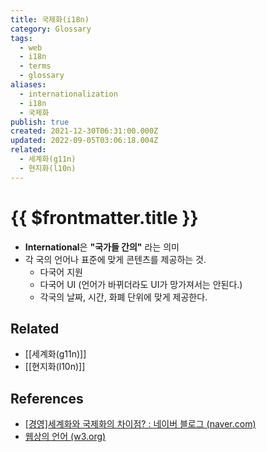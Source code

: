 ```yaml
---
title: 국제화(i18n)
category: Glossary
tags:
  - web
  - i18n
  - terms
  - glossary
aliases:
  - internationalization
  - i18n
  - 국제화
publish: true
created: 2021-12-30T06:31:00.000Z
updated: 2022-09-05T03:06:18.004Z
related:
  - 세계화(g11n)
  - 현지화(l10n)
---
```


# {{ $frontmatter.title }}

- **International**은 **"국가들 간의"** 라는 의미
- 각 국의 언어나 표준에 맞게 콘텐츠를 제공하는 것.
  - 다국어 지원
  - 다국어 UI (언어가 바뀌더라도 UI가 망가져서는 안된다.)
  - 각국의 날짜, 시간, 화폐 단위에 맞게 제공한다.

## Related

- [[세계화(g11n)]]
- [[현지화(l10n)]]

## References

- [[경영]세계화와 국제화의 차이점? : 네이버 블로그 (naver.com)](https://m.blog.naver.com/PostView.naver?isHttpsRedirect=true&blogId=ooyyrr1004&logNo=220858440465)
- [웹상의 언어 (w3.org)](https://www.w3.org/International/getting-started/language)
